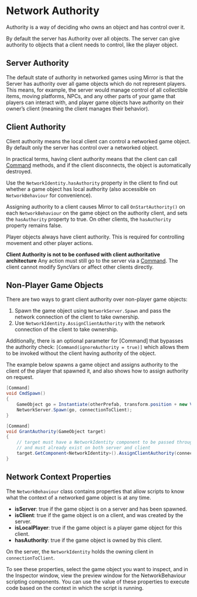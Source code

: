 # Network Authority

Authority is a way of deciding who owns an object and has control over it. 

By default the server has Authority over all objects. The server can give authority to objects that a client needs to control, like the player object. 

## Server Authority

The default state of authority in networked games using Mirror is that the Server has authority over all game objects which do not represent players. This means, for example, the server would manage control of all collectible items, moving platforms, NPCs, and any other parts of your game that players can interact with, and player game objects have authority on their owner’s client (meaning the client manages their behavior).

## Client Authority

Client authority means the local client can control a networked game object. By default only the server has control over a networked object.

In practical terms, having client authority means that the client can call [Command](Communications/RemoteActions.md) methods, and if the client disconnects, the object is automatically destroyed.

Use the `NetworkIdentity.hasAuthority` property in the client to find out whether a game object has local authority (also accessible on `NetworkBehaviour` for convenience).

Assigning authority to a client causes Mirror to call `OnStartAuthority()` on each `NetworkBehaviour` on the game object on the authority client, and sets the `hasAuthority` property to true. On other clients, the `hasAuthority` property remains false.

Player objects always have client authority. This is required for controlling movement and other player actions.

**Client Authority is not to be confused with client authoritative architecture** Any action must still go to the server via a [Command](Communications/RemoteActions.md). The client cannot modify SyncVars or affect other clients directly.

## Non-Player Game Objects

There are two ways to grant client authority over non-player game objects:

1. Spawn the game object using `NetworkServer.Spawn` and pass the network connection of the client to take ownership.
2. Use `NetworkIdentity.AssignClientAuthority` with the network connection of the client to take ownership.

Additionally, there is an optional parameter for [Command] that bypasses the authority check: `[Command(ignoreAuthority = true)]` which allows them to be invoked without the client having authority of the object.

The example below spawns a game object and assigns authority to the client of the player that spawned it, and also shows how to assign authority on request.

``` cs
[Command]
void CmdSpawn()
{
    GameObject go = Instantiate(otherPrefab, transform.position + new Vector3(0,1,0), Quaternion.identity);
    NetworkServer.Spawn(go, connectionToClient);
}

[Command]
void GrantAuthority(GameObject target)
{
    // target must have a NetworkIdentity component to be passed through a Command
    // and must already exist on both server and client
    target.GetComponent<NetworkIdentity>().AssignClientAuthority(connectionToClient);
}
```

## Network Context Properties

The `NetworkBehaviour` class contains properties that allow scripts to know what the context of a networked game object is at any time.

-   **isServer**: true if the game object is on a server and has been spawned.
-   **isClient**: true if the game object is on a client, and was created by the server.
-   **isLocalPlayer**: true if the game object is a player game object for this client.
-   **hasAuthority**: true if the game object is owned by this client.

On the server, the `NetworkIdentity` holds the owning client in `connectionToClient`.

To see these properties, select the game object you want to inspect, and in the Inspector window, view the preview window for the NetworkBehaviour scripting components. You can use the value of these properties to execute code based on the context in which the script is running.
